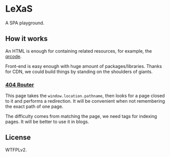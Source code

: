# LeXaS

A SPA playground.

## How it works

An HTML is enough for containing related resources, for example,
the [qrcode](qrcode.html).

Front-end is easy enough with huge amount of packages/libraries.
Thanks for CDN, we could build things by standing on the shoulders
of giants.

### [404 Router](https://hyrious.github.io/lexas/4040404)

This page takes the `window.location.pathname`, then looks for a
page closed to it and performs a redirection. It will be convenient
when not remembering the exact path of one page.

The difficulty comes from matching the page, we need tags for indexing
pages. It will be better to use it in blogs.

## License

WTFPLv2.
